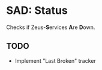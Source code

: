 # SAD: Status
Checks if Zeus-**S**ervices **A**re **D**own.

## TODO
 - Implement "Last Broken" tracker

